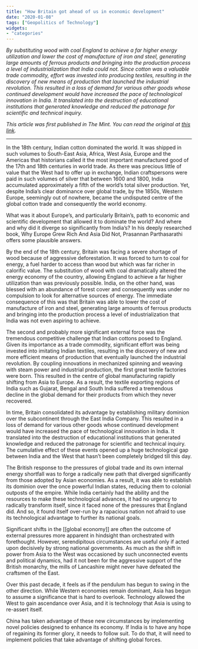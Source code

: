 ```yaml
---
title: "How Britain got ahead of us in economic development"
date: "2020-01-08"
tags: ["Geopolitics of Technology"]
widgets: 
- "categories"
---
```


*By substituting wood with coal England to achieve a far higher energy utilization and lower the cost of manufacture of iron and steel, generating large amounts of ferrous products and bringing into the production process a level of industrialization that India could not. Since cotton was a valuable trade commodity, effort was invested into producing textiles, resulting in the discovery of new means of production that launched the industrial revolution. This resulted in a loss of demand for various other goods whose continued development would have increased the pace of technological innovation in India. It translated into the destruction of educational institutions that generated knowledge and reduced the patronage for scientific and technical inquiry.*
<!--more-->

*This article was first published in The Mint. You can read the original at [this link](https://www.livemint.com/opinion/columns/how-britain-got-ahead-of-us-in-economic-development-11578418906151.html).*

---

In the 18th century, Indian cotton dominated the world. It was shipped in such volumes to South-East Asia, Africa, West Asia, Europe and the Americas that historians called it the most important manufactured good of the 17th and 18th centuries in world trade. As there was precious little of value that the West had to offer up in exchange, Indian craftspersons were paid in such volumes of silver that between 1600 and 1800, India accumulated approximately a fifth of the world’s total silver production. Yet, despite India’s clear dominance over global trade, by the 1850s, Western Europe, seemingly out of nowhere, became the undisputed centre of the global cotton trade and consequently the world economy.

What was it about Europe’s, and particularly Britain’s, path to economic and scientific development that allowed it to dominate the world? And where and why did it diverge so significantly from India’s? In his deeply researched book, Why Europe Grew Rich And Asia Did Not, Prasannan Parthasarathi offers some plausible answers.

By the end of the 18th century, Britain was facing a severe shortage of wood because of aggressive deforestation. It was forced to turn to coal for energy, a fuel harder to access than wood but which was far richer in calorific value. The substitution of wood with coal dramatically altered the energy economy of the country, allowing England to achieve a far higher utilization than was previously possible. India, on the other hand, was blessed with an abundance of forest cover and consequently was under no compulsion to look for alternative sources of energy. The immediate consequence of this was that Britain was able to lower the cost of manufacture of iron and steel, generating large amounts of ferrous products and bringing into the production process a level of industrialization that India was not even aspiring to achieve.

The second and probably more significant external force was the tremendous competitive challenge that Indian cottons posed to England. Given its importance as a trade commodity, significant effort was being invested into imitating Indian textiles, resulting in the discovery of new and more efficient means of production that eventually launched the industrial revolution. By coupling innovations in mechanized spinning and weaving with steam power and industrial production, the first great textile factories were born. This resulted in the centre of global manufacturing rapidly shifting from Asia to Europe. As a result, the textile exporting regions of India such as Gujarat, Bengal and South India suffered a tremendous decline in the global demand for their products from which they never recovered.

In time, Britain consolidated its advantage by establishing military dominion over the subcontinent through the East India Company. This resulted in a loss of demand for various other goods whose continued development would have increased the pace of technological innovation in India. It translated into the destruction of educational institutions that generated knowledge and reduced the patronage for scientific and technical inquiry. The cumulative effect of these events opened up a huge technological gap between India and the West that hasn’t been completely bridged till this day.

The British response to the pressures of global trade and its own internal energy shortfall was to forge a radically new path that diverged significantly from those adopted by Asian economies. As a result, it was able to establish its dominion over the once powerful Indian states, reducing them to colonial outposts of the empire. While India certainly had the ability and the resources to make these technological advances, it had no urgency to radically transform itself, since it faced none of the pressures that England did. And so, it found itself over-run by a rapacious nation not afraid to use its technological advantage to further its national goals.

Significant shifts in the [[global economy]] are often the outcome of external pressures more apparent in hindsight than orchestrated with forethought. However, serendipitous circumstances are useful only if acted upon decisively by strong national governments. As much as the shift in power from Asia to the West was occasioned by such unconnected events and political dynamics, had it not been for the aggressive support of the British monarchy, the mills of Lancashire might never have defeated the craftsmen of the East.

Over this past decade, it feels as if the pendulum has begun to swing in the other direction. While Western economies remain dominant, Asia has begun to assume a significance that is hard to overlook. Technology allowed the West to gain ascendance over Asia, and it is technology that Asia is using to re-assert itself.

China has taken advantage of these new circumstances by implementing novel policies designed to enhance its economy. If India is to have any hope of regaining its former glory, it needs to follow suit. To do that, it will need to implement policies that take advantage of shifting global forces.
